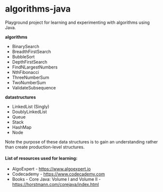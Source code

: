 # algorithms-java

Playground project for learning and experimenting with algorithms using Java.

**algorithms**

* BinarySearch
* BreadthFirstSearch
* BubbleSort
* DepthFirstSearch
* FindNLargestNumbers
* NthFibonacci
* ThreeNumberSum
* TwoNumberSum
* ValidateSubsequence

**datastructures**

* LinkedList (Singly)
* DoublyLinkedList
* Queue
* Stack
* HashMap
* Node

Note the purpose of these data structures is to gain an understanding rather than create production-level structures.

#### List of resources used for learning:
* AlgoExpert - https://www.algoexpert.io
* Codecademy - https://www.codecademy.com
* Books - Core Java: Volume I and Volume II - https://horstmann.com/corejava/index.html